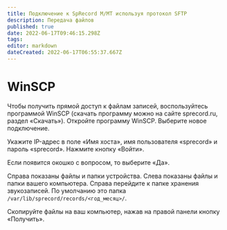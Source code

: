 ```yaml
---
title: Подключение к SpRecord M/MT используя протокол SFTP
description: Передача файлов
published: true
date: 2022-06-17T09:46:15.298Z
tags: 
editor: markdown
dateCreated: 2022-06-17T06:55:37.667Z
---
```


# WinSCP
Чтобы получить прямой доступ к файлам записей, воспользуйтесь программой WinSCP (скачать программу можно на сайте sprecord.ru, раздел «Скачать»).
Откройте программу WinSCP. Выберите новое подключение.

Укажите IP-адрес в поле «Имя хоста», имя пользователя «sprecord» и пароль «sprecord». Нажмите кнопку «Войти».

Если появится окошко с вопросом, то выберите «Да».

Справа показаны файлы и папки устройства. Слева показаны файлы и папки вашего компьютера. Справа перейдите к папке хранения звукозаписей. По умолчанию это папка `/var/lib/sprecord/records/<год_месяц>/`.

Скопируйте файлы на ваш компьютер, нажав на правой панели кнопку «Получить».
